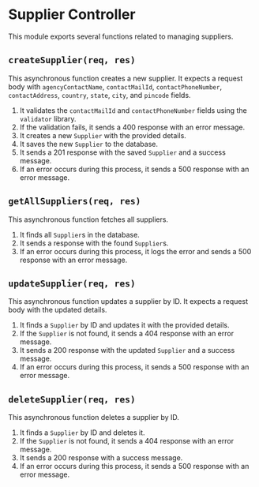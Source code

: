 # Supplier Controller

This module exports several functions related to managing suppliers.

## `createSupplier(req, res)`

This asynchronous function creates a new supplier. It expects a request body with `agencyContactName`, `contactMailId`, `contactPhoneNumber`, `contactAddress`, `country`, `state`, `city`, and `pincode` fields.

1. It validates the `contactMailId` and `contactPhoneNumber` fields using the `validator` library.
2. If the validation fails, it sends a 400 response with an error message.
3. It creates a new `Supplier` with the provided details.
4. It saves the new `Supplier` to the database.
5. It sends a 201 response with the saved `Supplier` and a success message.
6. If an error occurs during this process, it sends a 500 response with an error message.

## `getAllSuppliers(req, res)`

This asynchronous function fetches all suppliers.

1. It finds all `Supplier`s in the database.
2. It sends a response with the found `Supplier`s.
3. If an error occurs during this process, it logs the error and sends a 500 response with an error message.

## `updateSupplier(req, res)`

This asynchronous function updates a supplier by ID. It expects a request body with the updated details.

1. It finds a `Supplier` by ID and updates it with the provided details.
2. If the `Supplier` is not found, it sends a 404 response with an error message.
3. It sends a 200 response with the updated `Supplier` and a success message.
4. If an error occurs during this process, it sends a 500 response with an error message.

## `deleteSupplier(req, res)`

This asynchronous function deletes a supplier by ID.

1. It finds a `Supplier` by ID and deletes it.
2. If the `Supplier` is not found, it sends a 404 response with an error message.
3. It sends a 200 response with a success message.
4. If an error occurs during this process, it sends a 500 response with an error message.